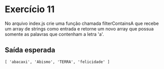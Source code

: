 # Exercício 11

No arquivo index.js crie uma função chamada filterContainsA que recebe um array de strings como entrada
e retorne um novo array que possua somente as palavras que contenham a letra 'a'.


## Saída esperada
```
[ 'abacaxi', 'Abismo', 'TERRA', 'felicidade' ]
```
